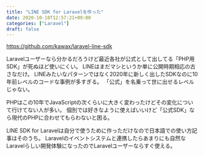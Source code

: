```yaml
---
title: "LINE SDK for Laravelを作った"
date: 2020-10-18T12:57:21+09:00
categories: ["Laravel"]
draft: false
---
```


https://github.com/kawax/laravel-line-sdk

Laravelユーザーなら分かるだろうけど最近各社が公式として出してる「PHP用SDK」が死ぬほど使いにくい。
LINEはまだマシというか単に公開時期相応の古さなだけ。
LINEみたいなパターンではなく2020年に新しく出したSDKなのに10年前レベルのコードな事例が多すぎる。
「公式」を名乗って世に出せるレベルじゃない。

PHPはこの10年でJavaScriptの次くらいに大きく変わったけどその変化について行けてない人が多い。
個別では好きなように使えばいいけど「公式SDK」なら現代のPHPに合わせてもらわないと困る。

LINE SDK for Laravelは自分で使うために作っただけなので日本語での使い方記事はそのうち。
Laravelのイベントシステムと連携したらあまりにも自然なLaravelらしい開発体験になったのでLaravelユーザーならすぐ使える。
